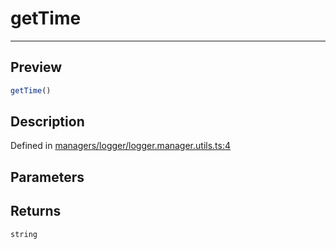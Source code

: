 
      
# getTime

<div class="api-docs__separator" data-reactroot="">

---

</div><div class="api-docs__section">

## Preview

</div><div class="api-docs__preview fn">

```ts
getTime()
```

</div><div class="api-docs__section">

## Description

</div><div class="api-docs__description"><span class="api-docs__do-not-parse">



</span></div><div class="api-docs__definition">

Defined in [managers/logger/logger.manager.utils.ts:4](https://github.com/BetterTyped/hyper-fetch/blob/1a97772c/packages/core/src/managers/logger/logger.manager.utils.ts#L4)

</div><div class="api-docs__section">

## Parameters

</div><div class="api-docs__section">

## Returns

</div><div class="api-docs__returns">

```ts
string
```

</div>